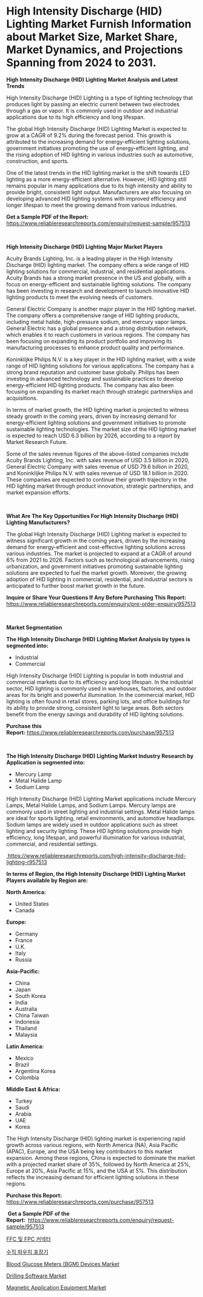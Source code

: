<p><h1>High Intensity Discharge (HID) Lighting Market Furnish Information about Market Size, Market Share, Market Dynamics, and Projections Spanning from 2024 to 2031.</h1></p><p><strong>High Intensity Discharge (HID) Lighting Market Analysis and Latest Trends</strong></p>
<p><p>High Intensity Discharge (HID) Lighting is a type of lighting technology that produces light by passing an electric current between two electrodes through a gas or vapor. It is commonly used in outdoor and industrial applications due to its high efficiency and long lifespan.</p><p>The global High Intensity Discharge (HID) Lighting Market is expected to grow at a CAGR of 9.2% during the forecast period. This growth is attributed to the increasing demand for energy-efficient lighting solutions, government initiatives promoting the use of energy-efficient lighting, and the rising adoption of HID lighting in various industries such as automotive, construction, and sports.</p><p>One of the latest trends in the HID lighting market is the shift towards LED lighting as a more energy-efficient alternative. However, HID lighting still remains popular in many applications due to its high intensity and ability to provide bright, consistent light output. Manufacturers are also focusing on developing advanced HID lighting systems with improved efficiency and longer lifespan to meet the growing demand from various industries.</p></p>
<p><strong>Get a Sample PDF of the Report:&nbsp;</strong> <a href="https://www.reliableresearchreports.com/enquiry/request-sample/957513">https://www.reliableresearchreports.com/enquiry/request-sample/957513</a></p>
<p>&nbsp;</p>
<p><strong>High Intensity Discharge (HID) Lighting Major Market Players</strong></p>
<p><p>Acuity Brands Lighting, Inc. is a leading player in the High Intensity Discharge (HID) lighting market. The company offers a wide range of HID lighting solutions for commercial, industrial, and residential applications. Acuity Brands has a strong market presence in the US and globally, with a focus on energy-efficient and sustainable lighting solutions. The company has been investing in research and development to launch innovative HID lighting products to meet the evolving needs of customers.</p><p>General Electric Company is another major player in the HID lighting market. The company offers a comprehensive range of HID lighting products, including metal halide, high-pressure sodium, and mercury vapor lamps. General Electric has a global presence and a strong distribution network, which enables it to reach customers in various regions. The company has been focusing on expanding its product portfolio and improving its manufacturing processes to enhance product quality and performance.</p><p>Koninklijke Philips N.V. is a key player in the HID lighting market, with a wide range of HID lighting solutions for various applications. The company has a strong brand reputation and customer base globally. Philips has been investing in advanced technology and sustainable practices to develop energy-efficient HID lighting products. The company has also been focusing on expanding its market reach through strategic partnerships and acquisitions.</p><p>In terms of market growth, the HID lighting market is projected to witness steady growth in the coming years, driven by increasing demand for energy-efficient lighting solutions and government initiatives to promote sustainable lighting technologies. The market size of the HID lighting market is expected to reach USD 6.3 billion by 2026, according to a report by Market Research Future.</p><p>Some of the sales revenue figures of the above-listed companies include Acuity Brands Lighting, Inc. with sales revenue of USD 3.5 billion in 2020, General Electric Company with sales revenue of USD 79.6 billion in 2020, and Koninklijke Philips N.V. with sales revenue of USD 18.1 billion in 2020. These companies are expected to continue their growth trajectory in the HID lighting market through product innovation, strategic partnerships, and market expansion efforts.</p></p>
<p>&nbsp;</p>
<p><strong>What Are The Key Opportunities For High Intensity Discharge (HID) Lighting Manufacturers?</strong></p>
<p><p>The global High Intensity Discharge (HID) Lighting market is expected to witness significant growth in the coming years, driven by the increasing demand for energy-efficient and cost-effective lighting solutions across various industries. The market is projected to expand at a CAGR of around 6% from 2021 to 2026. Factors such as technological advancements, rising urbanization, and government initiatives promoting sustainable lighting solutions are expected to fuel the market growth. Moreover, the growing adoption of HID lighting in commercial, residential, and industrial sectors is anticipated to further boost market growth in the future.</p></p>
<p><strong>Inquire or Share Your Questions If Any Before Purchasing This Report:</strong> <a href="https://www.reliableresearchreports.com/enquiry/pre-order-enquiry/957513">https://www.reliableresearchreports.com/enquiry/pre-order-enquiry/957513</a></p>
<p>&nbsp;</p>
<p><strong>Market Segmentation</strong></p>
<p><strong>The High Intensity Discharge (HID) Lighting Market Analysis by types is segmented into:</strong></p>
<p><ul><li>Industrial</li><li>Commercial</li></ul></p>
<p><p>High Intensity Discharge (HID) Lighting is popular in both industrial and commercial markets due to its efficiency and long lifespan. In the industrial sector, HID lighting is commonly used in warehouses, factories, and outdoor areas for its bright and powerful illumination. In the commercial market, HID lighting is often found in retail stores, parking lots, and office buildings for its ability to provide strong, consistent light to large areas. Both sectors benefit from the energy savings and durability of HID lighting solutions.</p></p>
<p><strong>Purchase this Report:&nbsp;</strong><a href="https://www.reliableresearchreports.com/purchase/957513">https://www.reliableresearchreports.com/purchase/957513</a></p>
<p>&nbsp;</p>
<p><strong>The High Intensity Discharge (HID) Lighting Market Industry Research by Application is segmented into:</strong></p>
<p><ul><li>Mercury Lamp</li><li>Metal Halide Lamp</li><li>Sodium Lamp</li></ul></p>
<p><p>High Intensity Discharge (HID) Lighting Market applications include Mercury Lamps, Metal Halide Lamps, and Sodium Lamps. Mercury lamps are commonly used in street lighting and industrial settings. Metal Halide lamps are ideal for sports lighting, retail environments, and automotive headlamps. Sodium lamps are widely used in outdoor applications such as street lighting and security lighting. These HID lighting solutions provide high efficiency, long lifespan, and powerful illumination for various industrial, commercial, and residential settings.</p></p>
<p><a href="https://www.reliableresearchreports.com/high-intensity-discharge-hid-lighting-r957513">&nbsp;https://www.reliableresearchreports.com/high-intensity-discharge-hid-lighting-r957513</a></p>
<p><strong>In terms of Region, the High Intensity Discharge (HID) Lighting Market Players available by Region are:</strong></p>
<p>
    <p> <strong> North America: </strong>
        <ul>
            <li>United States</li>
            <li>Canada</li>
        </ul>
        </p> 
    <p> <strong> Europe: </strong>
        <ul>
            <li>Germany</li>
            <li>France</li>
            <li>U.K.</li>
            <li>Italy</li>
            <li>Russia</li>
        </ul>
        </p> 
    <p> <strong> Asia-Pacific: </strong>
        <ul>
            <li>China</li>
            <li>Japan</li>
            <li>South Korea</li>
            <li>India</li>
            <li>Australia</li>
            <li>China Taiwan</li>
            <li>Indonesia</li>
            <li>Thailand</li>
            <li>Malaysia</li>
        </ul>
        </p> 
    <p> <strong> Latin America: </strong>
        <ul>
            <li>Mexico</li>
            <li>Brazil</li>
            <li>Argentina Korea</li>
            <li>Colombia</li>
        </ul>
        </p> 
    <p> <strong> Middle East & Africa: </strong>
        <ul>
            <li>Turkey</li>
            <li>Saudi</li>
            <li>Arabia</li>
            <li>UAE</li>
            <li>Korea</li>
        </ul>
    </p>
    </p>
<p><p>The High Intensity Discharge (HID) lighting market is experiencing rapid growth across various regions, with North America (NA), Asia Pacific (APAC), Europe, and the USA being key contributors to this market expansion. Among these regions, China is expected to dominate the market with a projected market share of 35%, followed by North America at 25%, Europe at 20%, Asia Pacific at 15%, and the USA at 5%. This distribution reflects the increasing demand for efficient lighting solutions in these regions.</p></p>
<p><strong>Purchase this Report: </strong><a href="https://www.reliableresearchreports.com/purchase/957513">https://www.reliableresearchreports.com/purchase/957513</a></p>
<p>&nbsp;<strong>Get a Sample PDF of the Report:&nbsp;&nbsp;</strong><a href="https://www.reliableresearchreports.com/enquiry/request-sample/957513">https://www.reliableresearchreports.com/enquiry/request-sample/957513</a></p>
<p><strong></strong></p>
<p><p><a href="https://medium.com/@nargishussain12/ffc-%EB%B0%8F-fpc-%EC%BB%A4%EB%84%A5%ED%84%B0-%EC%8B%9C%EC%9E%A5-%EC%A7%80%ED%91%9C-%EC%8B%9C%EC%9E%A5-%EA%B7%9C%EB%AA%A8-%EC%A7%80%EC%97%AD%EB%B3%84-%EB%B6%84%EC%84%9D-%EC%8B%9C%EC%9E%A5-%EC%B0%B8%EA%B0%80%EC%9E%90-%EB%B6%84%EC%84%9D-%EB%B0%8F-%EC%98%88%EC%B8%A1-2024-2031-40f5ad85b2eb">FFC 및 FPC 커넥터</a></p><p><a href="https://medium.com/@macking460/%EC%88%98%EC%A7%81-%ED%8C%8C%EC%9A%B0%EC%B9%98-%ED%8F%AC%EC%9E%A5%EA%B8%B0%EA%B3%84-%EC%8B%9C%EC%9E%A5-%EA%B8%80%EB%A1%9C%EB%B2%8C-%EC%8B%9C%EC%9E%A5-%EC%A0%90%EC%9C%A0%EC%9C%A8-%EB%B0%8F-%EC%88%9C%EC%9C%84-%EC%A0%84%EC%B2%B4-%ED%8C%90%EB%A7%A4-%EB%B0%8F-%EC%88%98%EC%9A%94-%EC%98%88%EC%B8%A1-2024-2031-c16329f97446">수직 파우치 포장기</a></p><p><a href="https://github.com/RickHolmes3/Market-Research-Report-List-6/blob/main/blood-glucose-meters-bgm-devices-market.md">Blood Glucose Meters (BGM) Devices Market</a></p><p><a href="https://medium.com/@randaarks98078567/insights-into-the-drilling-software-market-size-which-is-expanding-with-a-7-3-bfa16edbdeeb">Drilling Software Market</a></p><p><a href="https://issuu.com/reportprime-2/docs/magnetic-application-equipment-mark_a8c4271346377a">Magnetic Application Equipment Market</a></p></p>